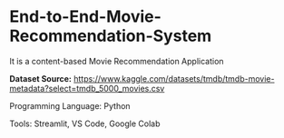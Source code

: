 # End-to-End-Movie-Recommendation-System

It is a content-based Movie Recommendation Application

**Dataset Source:** https://www.kaggle.com/datasets/tmdb/tmdb-movie-metadata?select=tmdb_5000_movies.csv

Programming Language: Python

Tools: Streamlit, VS Code, Google Colab
